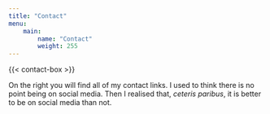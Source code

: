 ```yaml
---
title: "Contact"
menu:
    main:
        name: "Contact"
        weight: 255
---
```


{{< contact-box >}}

On the right you will find all of my contact links.
I used to think there is no point being on social media.
Then I realised that, _ceteris paribus_, it is better to be on social media than not.
